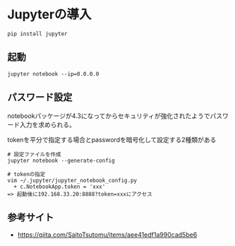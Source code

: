 # Jupyterの導入
```
pip install jupyter
```

## 起動
```
jupyter notebook --ip=0.0.0.0
```

## パスワード設定
notebookパッケージが4.3になってからセキュリティが強化されたようでパスワード入力を求められる。

tokenを平分で指定する場合とpasswordを暗号化して設定する2種類がある

```
# 設定ファイルを作成
jupyter notebook --generate-config

# tokenの指定
vim ~/.jupyter/jupyter_notebook_config.py
  + c.NotebookApp.token = 'xxx'
=> 起動後に192.168.33.20:8888?token=xxxにアクセス
```

## 参考サイト

- https://qiita.com/SaitoTsutomu/items/aee41edf1a990cad5be6